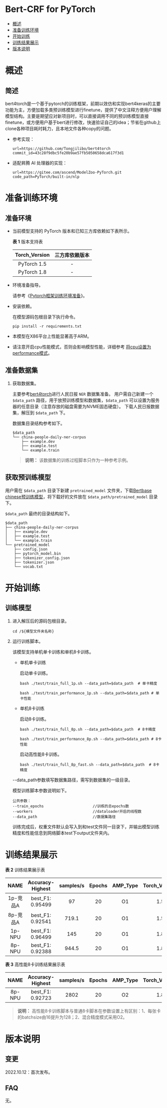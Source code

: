 # Bert-CRF for PyTorch

-   [概述](概述.md)
-   [准备训练环境](准备训练环境.md)
-   [开始训练](开始训练.md)
-   [训练结果展示](训练结果展示.md)
-   [版本说明](版本说明.md)

# 概述

## 简述

bert4torch是一个基于pytorch的训练框架，前期以效仿和实现bert4keras的主要功能为主，方便加载多类预训练模型进行finetune，提供了中文注释方便用户理解模型结构。主要是期望应对新项目时，可以直接调用不同的预训练模型直接finetune，或方便用户基于bert进行修改，快速验证自己的idea；节省在github上clone各种项目耗时耗力，且本地文件各种copy的问题。

- 参考实现：

  ```
  url=https://github.com/Tongjilibo/bert4torch
  commit_id=43c28f9dbc5fe20b9ae57fb5050658dca617f3d1
  ```
- 适配昇腾 AI 处理器的实现：

    ```
    url=https://gitee.com/ascend/ModelZoo-PyTorch.git
    code_path=PyTorch/built-in/nlp
    ```


# 准备训练环境

## 准备环境

- 当前模型支持的 PyTorch 版本和已知三方库依赖如下表所示。

  **表 1**  版本支持表

  | Torch_Version      | 三方库依赖版本                                 |
  | :--------: | :----------------------------------------------------------: |
  | PyTorch 1.5 | - |
  | PyTorch 1.8 | - |

- 环境准备指导。

  请参考《[Pytorch框架训练环境准备](https://www.hiascend.com/document/detail/zh/ModelZoo/pytorchframework/ptes)》。
  
- 安装依赖。

  在模型源码包根目录下执行命令。
  ```
  pip install -r requirements.txt
  ```
- 本模型在X86平台上性能显著高于ARM。
- 请注意开启cpu性能模式，否则会影响模型性能，详细参考 [将cpu设置为performance模式](https://gitee.com/ascend/pytorch/blob/master/docs/zh/PyTorch%E8%AE%AD%E7%BB%83%E8%B0%83%E4%BC%98&%E5%B7%A5%E5%85%B7%E4%BD%BF%E7%94%A8%E6%8C%87%E5%8D%97/PyTorch%E8%AE%AD%E7%BB%83%E8%B0%83%E4%BC%98&%E5%B7%A5%E5%85%B7%E4%BD%BF%E7%94%A8%E6%8C%87%E5%8D%97.md#%E5%B0%86cpu%E8%AE%BE%E7%BD%AE%E4%B8%BAperformance%E6%A8%A1%E5%BC%8F)。


## 准备数据集

1. 获取数据集。

   主要参考[bert4torch](https://github.com/Tongjilibo/bert4torch)进行人民日报 `NER` 数据集准备。
   用户需自己新建一个 `$data_path` 路径，用于放预训练模型和数据集，`$data_path` 可以设置为服务器的任意目录（注意存放的磁盘需要为NVME固态硬盘）。
   下载人民日报数据集，解压到 `$data_path` 下。
   
   数据集目录结构参考如下。
   ```
   $data_path
   └── china-people-daily-ner-corpus
       ├── example.dev
       ├── example.test
       └── example.train
   ```
   > **说明：** 
   >该数据集的训练过程脚本只作为一种参考示例。

## 获取预训练模型

用户需在 `$data_path` 目录下新建 `pretrained_model` 文件夹，下载[Bertbase chinese预训练模型](https://huggingface.co/bert-base-chinese/tree/main)，将下载好的文件放在 `$data_path/pretrained_model` 目录下。

`$data_path` 最终的目录结构如下。
```
$data_path
├── china-people-daily-ner-corpus
│   ├── example.dev
│   ├── example.test
│   └── example.train
└── pretrained_model
    ├── config.json
    ├── pytorch_model.bin
    ├── tokenizer_config.json
    ├── tokenizer.json
    └── vocab.txt
```

# 开始训练

## 训练模型

1. 进入解压后的源码包根目录。

   ```
   cd /${模型文件夹名称} 
   ```

2. 运行训练脚本。

   该模型支持单机单卡训练和单机8卡训练。

   - 单机单卡训练

     启动单卡训练。

     ```
     bash ./test/train_full_1p.sh --data_path=$data_path  # 单卡精度
     
     bash ./test/train_performance_1p.sh --data_path=$data_path # 单卡性能
     ```

   - 单机8卡训练

     启动8卡训练。

     ```
     bash ./test/train_full_8p.sh --data_path=$data_path  # 8卡精度
     
     bash ./test/train_performance_8p.sh --data_path=$data_path # 8卡性能
     ```
     启动高性能8卡训练。

     ```
     bash ./test/train_full_8p_fast.sh --data_path=$data_path  # 8卡精度
     ```
   --data_path参数填写数据集路径，需写到数据集的一级目录。

   模型训练脚本参数说明如下。

   ```
   公共参数：
   --train_epochs                      //训练的总epochs数
   --workers                           //dataloader开启的线程数
   --data_path                         //数据集路径
   ```

   训练完成后，权重文件默认会写入到和test文件同一目录下，并输出模型训练精度和性能信息到网络脚本test下output文件夹内。


# 训练结果展示

**表 2**  训练结果展示表

| NAME     | Accuracy-Highest |  samples/s | Epochs | AMP_Type | Torch_Version |
| :------: | :-----:  | :---: | :-------: | :-----: | :-----------: |
| 1p-竞品A  | best_F1: 0.95499 | 97 | 20 |      O1 | 1.5 |
| 8p-竞品A  | best_F1: 0.92541 | 719.1 | 20 |      O1 | 1.5 |
| 1p-NPU   | best_F1: 0.96499 | 145 | 20 |      O1 | 1.8 |
| 8p-NPU   | best_F1: 0.92388 | 944.5 | 20 |      O1 | 1.8 |

**表 3**  高性能8卡训练结果展示表

| NAME     | Accuracy-Highest |  samples/s | Epochs | AMP_Type | Torch_Version |
| :------: | :-----:  | :---: | :-------: | :-----: | :-----------: |
| 8p-NPU   | best_F1: 0.92723 | 2802 | 20 |      O2 | 1.8 |

> **说明：**
> 高性能8卡训练脚本与普通8卡脚本在参数设置上有区别：1、每张卡的batchsize由16提升为128；2、混合精度模式采用O2。

# 版本说明

## 变更

2022.10.12：首次发布。

## FAQ

无。
